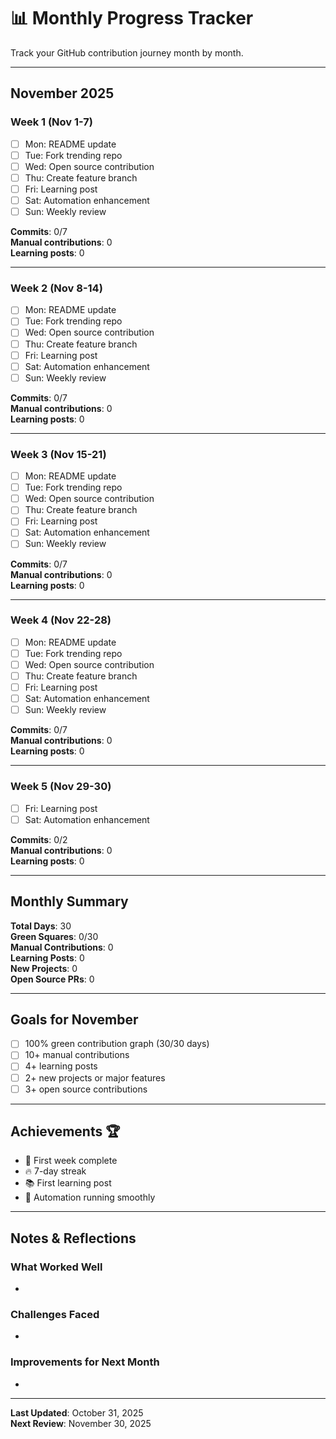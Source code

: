 # 📊 Monthly Progress Tracker

Track your GitHub contribution journey month by month.

---

## November 2025

### Week 1 (Nov 1-7)
- [ ] Mon: README update
- [ ] Tue: Fork trending repo
- [ ] Wed: Open source contribution
- [ ] Thu: Create feature branch
- [ ] Fri: Learning post
- [ ] Sat: Automation enhancement
- [ ] Sun: Weekly review

**Commits**: 0/7  
**Manual contributions**: 0  
**Learning posts**: 0

---

### Week 2 (Nov 8-14)
- [ ] Mon: README update
- [ ] Tue: Fork trending repo
- [ ] Wed: Open source contribution
- [ ] Thu: Create feature branch
- [ ] Fri: Learning post
- [ ] Sat: Automation enhancement
- [ ] Sun: Weekly review

**Commits**: 0/7  
**Manual contributions**: 0  
**Learning posts**: 0

---

### Week 3 (Nov 15-21)
- [ ] Mon: README update
- [ ] Tue: Fork trending repo
- [ ] Wed: Open source contribution
- [ ] Thu: Create feature branch
- [ ] Fri: Learning post
- [ ] Sat: Automation enhancement
- [ ] Sun: Weekly review

**Commits**: 0/7  
**Manual contributions**: 0  
**Learning posts**: 0

---

### Week 4 (Nov 22-28)
- [ ] Mon: README update
- [ ] Tue: Fork trending repo
- [ ] Wed: Open source contribution
- [ ] Thu: Create feature branch
- [ ] Fri: Learning post
- [ ] Sat: Automation enhancement
- [ ] Sun: Weekly review

**Commits**: 0/7  
**Manual contributions**: 0  
**Learning posts**: 0

---

### Week 5 (Nov 29-30)
- [ ] Fri: Learning post
- [ ] Sat: Automation enhancement

**Commits**: 0/2  
**Manual contributions**: 0  
**Learning posts**: 0

---

## Monthly Summary

**Total Days**: 30  
**Green Squares**: 0/30  
**Manual Contributions**: 0  
**Learning Posts**: 0  
**New Projects**: 0  
**Open Source PRs**: 0

---

## Goals for November

- [ ] 100% green contribution graph (30/30 days)
- [ ] 10+ manual contributions
- [ ] 4+ learning posts
- [ ] 2+ new projects or major features
- [ ] 3+ open source contributions

---

## Achievements 🏆

- 🎯 First week complete
- 🔥 7-day streak
- 📚 First learning post
- 🤖 Automation running smoothly

---

## Notes & Reflections

### What Worked Well
- 

### Challenges Faced
- 

### Improvements for Next Month
- 

---

**Last Updated**: October 31, 2025  
**Next Review**: November 30, 2025
